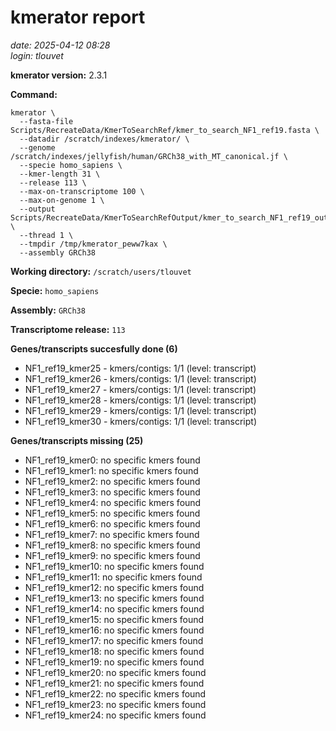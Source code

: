 # kmerator report
*date: 2025-04-12 08:28*  
*login: tlouvet*

**kmerator version:** 2.3.1

**Command:**

```
kmerator \
  --fasta-file Scripts/RecreateData/KmerToSearchRef/kmer_to_search_NF1_ref19.fasta \
  --datadir /scratch/indexes/kmerator/ \
  --genome /scratch/indexes/jellyfish/human/GRCh38_with_MT_canonical.jf \
  --specie homo_sapiens \
  --kmer-length 31 \
  --release 113 \
  --max-on-transcriptome 100 \
  --max-on-genome 1 \
  --output Scripts/RecreateData/KmerToSearchRefOutput/kmer_to_search_NF1_ref19_output \
  --thread 1 \
  --tmpdir /tmp/kmerator_peww7kax \
  --assembly GRCh38
```

**Working directory:** `/scratch/users/tlouvet`

**Specie:** `homo_sapiens`

**Assembly:** `GRCh38`

**Transcriptome release:** `113`

**Genes/transcripts succesfully done (6)**

- NF1_ref19_kmer25 - kmers/contigs: 1/1 (level: transcript)
- NF1_ref19_kmer26 - kmers/contigs: 1/1 (level: transcript)
- NF1_ref19_kmer27 - kmers/contigs: 1/1 (level: transcript)
- NF1_ref19_kmer28 - kmers/contigs: 1/1 (level: transcript)
- NF1_ref19_kmer29 - kmers/contigs: 1/1 (level: transcript)
- NF1_ref19_kmer30 - kmers/contigs: 1/1 (level: transcript)


**Genes/transcripts missing (25)**

- NF1_ref19_kmer0: no specific kmers found
- NF1_ref19_kmer1: no specific kmers found
- NF1_ref19_kmer2: no specific kmers found
- NF1_ref19_kmer3: no specific kmers found
- NF1_ref19_kmer4: no specific kmers found
- NF1_ref19_kmer5: no specific kmers found
- NF1_ref19_kmer6: no specific kmers found
- NF1_ref19_kmer7: no specific kmers found
- NF1_ref19_kmer8: no specific kmers found
- NF1_ref19_kmer9: no specific kmers found
- NF1_ref19_kmer10: no specific kmers found
- NF1_ref19_kmer11: no specific kmers found
- NF1_ref19_kmer12: no specific kmers found
- NF1_ref19_kmer13: no specific kmers found
- NF1_ref19_kmer14: no specific kmers found
- NF1_ref19_kmer15: no specific kmers found
- NF1_ref19_kmer16: no specific kmers found
- NF1_ref19_kmer17: no specific kmers found
- NF1_ref19_kmer18: no specific kmers found
- NF1_ref19_kmer19: no specific kmers found
- NF1_ref19_kmer20: no specific kmers found
- NF1_ref19_kmer21: no specific kmers found
- NF1_ref19_kmer22: no specific kmers found
- NF1_ref19_kmer23: no specific kmers found
- NF1_ref19_kmer24: no specific kmers found

